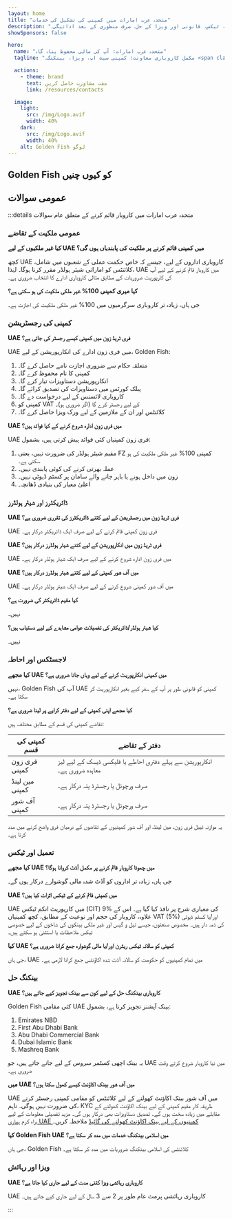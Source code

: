 ```yaml
---
layout: home
title: "متحدہ عرب امارات میں کمپنی کی تشکیل کی خدمات"
description: "ماہرانہ متحدہ عرب امارات کمپنی کی تشکیل اور معاونت کی خدمات۔ کمپنی سیٹ اپ، بینکنگ، ٹیکس، قانونی اور ویزا کے حل۔ صرف منظوری کے بعد ادائیگی۔"
showSponsors: false

hero:
  name: "متحدہ عرب امارات: آپ کی مالی محفوظ پناہ گاہ"
  tagline: "مکمل کاروباری معاونت: کمپنی سیٹ اپ، ویزا، بینکنگ۔ <span class='hl'>کامیابی نہیں — فیس نہیں</span>۔"

  actions:
    - theme: brand
      text: مفت مشاورت حاصل کریں
      link: /resources/contacts

  image:
    light:
      src: /img/Logo.avif
      width: 40%
    dark:
      src: /img/Logo.avif
      width: 40%
    alt: Golden Fish لوگو
---
```


<FeatureCards :features="[
  {
    title: 'کمپنی سیٹ اپ گائیڈ',
    details: '**Free Zone، آف شور، Mainland، برانچ** میں کمپنیاں قائم کرنے کی مکمل گائیڈ۔',
    items: [
      'Free Zones اور Mainland میں 100% غیر ملکی ملکیت دستیاب',
      'کم ٹیکس شرح - صرف 9% کارپوریٹ ٹیکس',
      'کرنسی کنٹرول نہیں - آسان سرمایہ کی واپسی'
    ],
    linkText: 'مزید جانیں',
    link: '/uae-business/offer/company-registration/',
    icon: {
      light: '/img/iStock-2051326997.avif',
      dark: '/img/iStock-1448478309.jpg',
      alt: 'کمپنی سیٹ اپ گائیڈ'
    }
  },
  {
    title: 'بینک اکاؤنٹ کھولنا',
    details: 'متحدہ عرب امارات کے قابل اعتماد بینکوں کے ساتھ آسانی سے کاروباری یا ذاتی بینک اکاؤنٹس کھولیں۔',
    items: [
      'سرکاری منظوریوں کے لیے مکمل PRO خدمات',
      'مکمل بینکنگ پیکیج سیٹ اپ',
      '**96% کامیابی کی شرح**',
    ],
    linkText: 'مزید جانیں',
    link: '/uae-business/offer/banking/',
    icon: {
      light: '/img/iStock-2153786564.avif',
      dark: '/img/iStock-2166793628.avif',
      alt: 'بینکنگ خدمات'
    }
  },
  {
    title: 'Golden Visa اور رہائش',
    details: 'آسان درخواست کے عمل کے ساتھ طویل مدتی رہائش کے لیے **Golden Visa** حاصل کریں۔',
    items: [
      '**ہر 6 ماہ بعد متحدہ عرب امارات میں داخلے کی ضرورت نہیں**',
      'اہلیت کی شرائط برقرار رکھنے پر تجدید کے اختیار کے ساتھ 10 سال کی مدت',
      '92% کامیابی کی شرح',
    ],
    linkText: 'مزید جانیں',
    link: '/uae-business/offer/golden-visa/',
    icon: {
      light: '/img/iStock-1312241253.avif',
      dark: '/img/ILONMASKID.webp',
      alt: 'ویزا خدمات'
    }
  },
]" />

<FeatureCards :features="[
  {
    title: 'تعمیل کی خدمات',
    details: 'ہمارے ماہرین آپ کو ESR رپورٹس اور UBO فائلنگز سمیت متحدہ عرب امارات کے پیچیدہ ریگولیٹری تقاضوں میں رہنمائی کرتے ہیں۔',
    items: [],
    linkText: 'مزید جانیں',
    link: '/uae-business/company-registration/Protect-Your-Business',
    icon: {
      light: '/img/iStock-1299393716.avif',
      dark: '/img/iStock-2149731304.avif',
      alt: 'تعمیل کی خدمات'
    }
  },
  {
    title: 'کارپوریٹ ٹیکس اور VAT',
    details: 'فیڈرل ٹیکس اتھارٹی (FTA) کے ساتھ کارپوریٹ ٹیکس اور VAT کی ذمہ داریوں کی تعمیل کو یقینی بنانے کے لیے ماہرانہ مشورہ۔',
    items: [],
    linkText: 'مزید جانیں',
    link: '/uae-business/company-registration/accounting-legal',
    icon: {
      light: '/img/iStock-1018285934.avif',
      dark: '/img/iStock-584576538.avif',
      alt: 'ٹیکس خدمات'
    }
  },
  {
    title: 'قانونی خدمات',
    details: 'قانونی ٹیم M&As، کارپوریٹ ری سٹرکچرنگ، فنانسنگ، اور تنازعات کے حل کے بارے میں متحدہ عرب امارات کے قوانین پر مشورہ دیتی ہے۔',
    items: [],
    linkText: 'مزید جانیں',
    link: '/uae-business/company-registration/Protect-Your-Business',
    icon: {
      light: '/img/iStock-650045508.avif',
      dark: '/img/iStock-1498627598.avif',
      alt: 'قانونی خدمات'
    }
  },
  {
    title: 'اکاؤنٹنگ اور پے رول',
    details: 'ہمارے اکاؤنٹنٹس مالیات کا انتظام کرتے ہیں، بک کیپنگ، ریکنسیلیشن، پے رول، اور آڈٹ سپورٹ فراہم کرتے ہیں، بھرتی کی لاگت کو بچاتے ہیں۔',
    items: [],
    linkText: 'مزید جانیں',
    link: '/resources/contacts',
    icon: {
      light: '/img/iStock-1022793868.avif',
      dark: '/img/iStock-1320130292.jpg',
      alt: 'اکاؤنٹنگ خدمات'
    }
  },
]" />

## Golden Fish کو کیوں چنیں

<BenefitsList :features="[
  {
    icon: '🏢',
    title: 'مقامی UAE مہارت',
    text: 'دبئی میں وقف شدہ ماہرین عمل کے ہر مرحلے میں ماہرانہ رہنمائی فراہم کرتے ہیں۔'
  },
  {
    icon: '📊',
    title: 'ثابت شدہ کامیابی کی شرح',
    text: 'ہماری پریمیم پروسیسنگ کے ذریعے جاری کردہ سینکڑوں ویزا، بینک اکاؤنٹس، اور کمپنی رجسٹریشنز کے ساتھ 90% سے زیادہ منظوری کی شرح۔'
  },
  {
    icon: '💸',
    title: '**کامیابی پر مبنی فیس**',
    text: '[صرف منظوری کے بعد ادائیگی کریں](/uae-business/benefits/success-based-fees)۔ کوئی چھپی ہوئی لاگت نہیں، مکمل شفافیت۔'
  },
]" />

## عمومی سوالات

:::details متحدہ عرب امارات میں کاروبار قائم کرنے کے متعلق عام سوالات

### عمومی ملکیت کے تقاضے

**کیا غیر ملکیوں کے لیے UAE میں کمپنی قائم کرنے پر ملکیت کی پابندیاں ہوں گی؟**

کچھ UAE کاروباری اداروں کے لیے، جیسے کہ خاص حکمت عملی کے شعبوں میں شامل، کلائنٹس کو اماراتی شیئر ہولڈر مقرر کرنا ہوگا۔ لہٰذا، UAE میں کاروبار قائم کرنے کے لیے آپ کی کارپوریٹ ضروریات کے مطابق مثالی کاروباری ادارے کا انتخاب ضروری ہے۔

**کیا میری کمپنی 100% غیر ملکی ملکیت کی ہو سکتی ہے؟**

جی ہاں، زیادہ تر کاروباری سرگرمیوں میں 100% غیر ملکی ملکیت کی اجازت ہے۔

### کمپنی کی رجسٹریشن

**UAE فری ٹریڈ زون میں کمپنی کیسے رجسٹر کی جاتی ہے؟**

UAE میں فری زون ادارے کی انکارپوریشن کے لیے، Golden Fish:

1. متعلقہ حکام سے ضروری اجازت نامے حاصل کرے گا۔
2. کمپنی کا نام محفوظ کرے گا۔
3. انکارپوریشن دستاویزات تیار کرے گا۔
4. پبلک کورٹس میں دستاویزات کی تصدیق کرائے گا۔
5. کاروباری لائسنس کے لیے درخواست دے گا۔
6. کمپنی کو VAT کے لیے رجسٹر کرے گا (اگر ضروری ہو)۔
7. کلائنٹس اور ان کے ملازمین کے لیے ورک ویزا حاصل کرے گا۔

**UAE میں فری زون ادارہ شروع کرنے کے کیا فوائد ہیں؟**

UAE فری زون کمپنیاں کئی فوائد پیش کرتی ہیں، بشمول:

1. مقیم شیئر ہولڈر کی ضرورت نہیں، یعنی FZ کمپنی 100% غیر ملکی ملکیت کی ہو سکتی ہے۔
2. عملہ بھرتی کرنے کی کوئی پابندی نہیں۔
3. زون میں داخل ہونے یا باہر جانے والے سامان پر کسٹم ڈیوٹی نہیں۔
4. اعلیٰ معیار کی بنیادی ڈھانچہ۔

### ڈائریکٹرز اور شیئر ہولڈرز

**UAE فری ٹریڈ زون میں رجسٹریشن کے لیے کتنے ڈائریکٹرز کی تقرری ضروری ہے؟**

UAE فری زون کمپنی قائم کرنے کے لیے صرف ایک ڈائریکٹر درکار ہے۔

**UAE فری ٹریڈ زون میں انکارپوریشن کے لیے کتنے شیئر ہولڈرز درکار ہیں؟**

UAE میں فری زون ادارہ شروع کرنے کے لیے صرف ایک شیئر ہولڈر درکار ہے۔

**UAE میں آف شور کمپنی کے لیے کتنے شیئر ہولڈرز درکار ہیں؟**

UAE میں آف شور کمپنی شروع کرنے کے لیے صرف ایک شیئر ہولڈر درکار ہے۔

**کیا مقیم ڈائریکٹر کی ضرورت ہے؟**

نہیں۔

**کیا شیئر ہولڈر/ڈائریکٹر کی تفصیلات عوامی مشاہدے کے لیے دستیاب ہیں؟**

نہیں۔

### لاجسٹکس اور احاطہ

**کیا مجھے UAE میں کمپنی انکارپوریٹ کرنے کے لیے وہاں جانا ضروری ہے؟**

نہیں، Golden Fish آپ کی UAE کمپنی کو قانونی طور پر آپ کے سفر کیے بغیر انکارپوریٹ کر سکتا ہے۔

**کیا مجھے اپنی کمپنی کے لیے دفتر کرایے پر لینا ضروری ہے؟**

تقاضے کمپنی کی قسم کے مطابق مختلف ہیں:

| کمپنی کی قسم | دفتر کے تقاضے |
| ----------------- | --------------------------------------------------------------------------------------- |
| فری زون کمپنی | انکارپوریشن سے پہلے دفتری احاطے یا فلیکسی ڈیسک کے لیے لیز معاہدہ ضروری ہے۔ |
| مین لینڈ کمپنی | صرف ورچوئل یا رجسٹرڈ پتہ درکار ہے۔ |
| آف شور کمپنی | صرف ورچوئل یا رجسٹرڈ پتہ درکار ہے۔ |

یہ موازنہ ٹیبل فری زون، مین لینڈ، اور آف شور کمپنیوں کے تقاضوں کے درمیان فرق واضح کرنے میں مدد کرتا ہے۔

### تعمیل اور ٹیکس

**کیا مجھے UAE میں چھوٹا کاروبار قائم کرنے پر مکمل آڈٹ کروانا ہوگا؟**

جی ہاں، زیادہ تر اداروں کو آڈٹ شدہ مالی گوشوارے درکار ہوں گے۔

**UAE میں کمپنی قائم کرنے کے ٹیکس اثرات کیا ہیں؟**

UAE میں کارپوریٹ انکم ٹیکس (CIT) 9% کی معیاری شرح پر نافذ کیا گیا ہے۔ اس کے علاوہ، کاروبار کی حجم اور نوعیت کے مطابق، کچھ کمپنیاں VAT (5%) اور/یا کسٹم ڈیوٹی کی ذمہ دار ہیں۔ مخصوص صنعتوں، جیسے تیل و گیس اور غیر ملکی بینکوں کی شاخوں کے لیے خصوصی ٹیکس ملاحظات یا استثنیٰ ہو سکتے ہیں۔

**کیا UAE کمپنی کو سالانہ ٹیکس ریٹرن اور/یا مالی گوشوارہ جمع کرانا ضروری ہے؟**

جی ہاں، UAE میں تمام کمپنیوں کو حکومت کو سالانہ آڈٹ شدہ اکاؤنٹس جمع کرانا لازمی ہے۔

### بینکنگ حل

**UAE کاروباری بینکنگ حل کے لیے کون سے بینک تجویز کیے جاتے ہیں؟**

Golden Fish کئی مقامی UAE بینک آپشنز تجویز کرتا ہے، بشمول:

1. Emirates NBD
2. First Abu Dhabi Bank
3. Abu Dhabi Commercial Bank
4. Dubai Islamic Bank
5. Mashreq Bank

یہ بینک اچھی کسٹمر سروس کے لیے جانے جاتے ہیں، جو UAE میں نیا کاروبار شروع کرتے وقت ضروری ہے۔

**میں UAE میں آف شور بینک اکاؤنٹ کیسے کھول سکتا ہوں؟**

UAE میں آف شور بینک اکاؤنٹ کھولنے کے لیے کلائنٹس کو مقامی کمپنی رجسٹر کرنے کی ضرورت نہیں ہوگی۔ تاہم، KYC طریقہ کار مقیم کمپنی کے لیے بینک اکاؤنٹ کھولنے کے مقابلے میں زیادہ سخت ہوں گے۔ تصدیق دستاویزات بھی درکار ہوں گی۔ مزید تفصیلی معلومات کے لیے براہ کرم [ہماری UAE کمپنیوں کے لیے بینک اکاؤنٹ کھولنے کی گائیڈ](/uae-business/company-registration/banking) ملاحظہ کریں۔

**کیا Golden Fish UAE میں اسلامی بینکنگ خدمات میں مدد کر سکتا ہے؟**

جی ہاں، Golden Fish کلائنٹس کی اسلامی بینکنگ ضروریات میں مدد کر سکتا ہے۔

### ویزا اور رہائش

**UAE کاروباری رہائشی ویزا کتنی مدت کے لیے جاری کیا جاتا ہے؟**

UAE کاروباری رہائشی پرمٹ عام طور پر 2 سے 3 سال کے لیے جاری کیے جاتے ہیں۔

:::